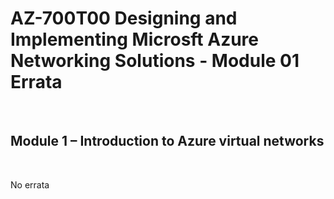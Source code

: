 # AZ-700T00 Designing and Implementing Microsft Azure Networking Solutions  - Module 01 Errata

<br>
 
## Module 1 – Introduction to Azure virtual networks 

<br>

No errata <br>